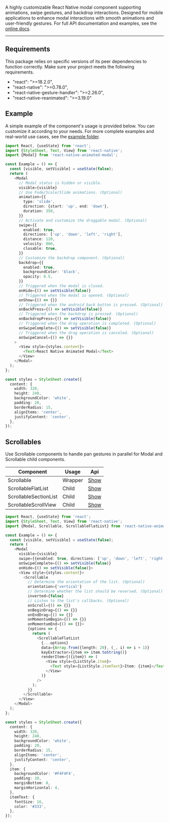 A highly customizable React Native modal component supporting animations, swipe gestures, and backdrop interactions. Designed for mobile applications to enhance modal interactions with smooth animations and user-friendly gestures.
For full API documentation and examples, see the [online docs](https://hyoper.github.io/react-native-animated-modal/).

---

## Requirements
This package relies on specific versions of its peer dependencies to function correctly. Make sure your project meets the following requirements.
 - "react": ">=18.2.0",
 - "react-native": ">=0.78.0",
 - "react-native-gesture-handler": ">=2.26.0",
 - "react-native-reanimated": ">=3.19.0"

## Example
A simple example of the component's usage is provided below. You can customize it according to your needs. For more complete examples and real-world use cases, see the [example folder](https://github.com/HyopeR/react-native-animated-modal/tree/master/example).

```typescript jsx
import React, {useState} from 'react';
import {StyleSheet, Text, View} from 'react-native';
import {Modal} from 'react-native-animated-modal';

const Example = () => {
  const [visible, setVisible] = useState(false);
  return (
    <Modal
      // Modal status is hidden or visible.
      visible={visible}
      // Use Fade/Scale/Slide animations. (Optional)
      animation={{
        type: 'slide',
        direction: {start: 'up', end: 'down'},
        duration: 350,
      }}
      // Activate and customize the draggable modal. (Optional)
      swipe={{
        enabled: true,
        directions: ['up', 'down', 'left', 'right'],
        distance: 120,
        velocity: 800,
        closable: true,
      }}
      // Customize the backdrop component. (Optional)
      backdrop={{
        enabled: true,
        backgroundColor: 'black',
        opacity: 0.5,
      }}
      // Triggered when the modal is closed.
      onHide={() => setVisible(false)}
      // Triggered when the modal is opened. (Optional)
      onShow={() => {}}
      // Triggered when the android back button is pressed. (Optional)
      onBackPress={() => setVisible(false)}
      // Triggered when the backdrop is pressed. (Optional)
      onBackdropPress={() => setVisible(false)}
      // Triggered when the drag operation is completed. (Optional)
      onSwipeComplete={() => setVisible(false)}
      // Triggered when the drag operation is canceled. (Optional)
      onSwipeCancel={() => {}}
    >
      <View style={styles.content}>
        <Text>React Native Animated Modal</Text>
      </View>
    </Modal>
  );
};

const styles = StyleSheet.create({
  content: {
    width: 320,
    height: 240,
    backgroundColor: 'white',
    padding: 20,
    borderRadius: 15,
    alignItems: 'center',
    justifyContent: 'center',
  },
});
```

## Scrollables
Use Scrollable components to handle pan gestures in parallel for Modal and Scrollable child components.

| Component             | Usage   | Api                                                                                               |
|-----------------------|---------|---------------------------------------------------------------------------------------------------|
| Scrollable            | Wrapper | [Show](https://hyoper.github.io/react-native-animated-modal/functions/Scrollable.html)            |
| ScrollableFlatList    | Child   | [Show](https://hyoper.github.io/react-native-animated-modal/variables/ScrollableFlatList.html)    |
| ScrollableSectionList | Child   | [Show](https://hyoper.github.io/react-native-animated-modal/variables/ScrollableSectionList.html) |
| ScrollableScrollView  | Child   | [Show](https://hyoper.github.io/react-native-animated-modal/variables/ScrollableView.html)        |

```typescript jsx
import React, {useState} from 'react';
import {StyleSheet, Text, View} from 'react-native';
import {Modal, Scrollable, ScrollableFlatList} from 'react-native-animated-modal';

const Example = () => {
  const [visible, setVisible] = useState(false);
  return (
    <Modal
      visible={visible}
      swipe={{enabled: true, directions: ['up', 'down', 'left', 'right']}}
      onSwipeComplete={() => setVisible(false)}
      onHide={() => setVisible(false)}>
      <View style={styles.content}>
        <Scrollable
          // Determine the orientation of the list. (Optional)
          orientation={'vertical'}
          // Determine whether the list should be reversed. (Optional)
          inverted={false}
          // Listen to the list's callbacks. (Optional)
          onScroll={() => {}}
          onBeginDrag={() => {}}
          onEndDrag={() => {}}
          onMomentumBegin={() => {}}
          onMomentumEnd={() => {}}>
          {options => {
            return (
              <ScrollableFlatList
                {...options}
                data={Array.from({length: 20}, (_, i) => i + 1)}
                keyExtractor={item => item.toString()}
                renderItem={({item}) => (
                  <View style={ListStyle.item}>
                    <Text style={ListStyle.itemText}>Item: {item}</Text>
                  </View>
                )}
              />
            );
          }}
        </Scrollable>
      </View>
    </Modal>
  );
};

const styles = StyleSheet.create({
  content: {
    width: 320,
    height: 240,
    backgroundColor: 'white',
    padding: 20,
    borderRadius: 15,
    alignItems: 'center',
    justifyContent: 'center',
  },
  item: {
    backgroundColor: '#F4F4F4',
    padding: 10,
    marginBottom: 8,
    marginHorizontal: 4,
  },
  itemText: {
    fontSize: 16,
    color: '#333',
  },
});
```

